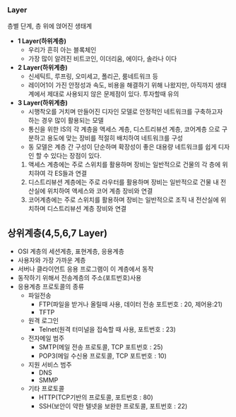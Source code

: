 ### Layer

층별 단계, 층 위에 얹어진 생태계

- **1 Layer(하위계층)**
    - 우리가 흔히 아는 블록체인
    - 가장 많이 알려진 비트코인, 이더리움, 에이다, 솔라나 이다
- **2 Layer(하위계층)**
    - 신세틱트, 루프링, 오미세고, 폴리곤, 룸네트워크 등
    - 레이어1이 가진 안정성과 속도, 비용을 해결하기 위해 나왔지만, 아직까지 생태계에서 제대로 사용되지 않은 문제점이 있다. 투자할때 유의
- **3 Layer(하위계층)**
    - 시행착오를 거치며 만들어진 디자인 모델로 안정적인 네트워크를 구축하고자 하는 경우 많이 활용되는 모델
    - 통신을 위한 IS의 각 계층을 액세스 계층, 디스트리뷰션 계층, 코어계층 으로 구분하고 용도에 맞는 장비를 적절히 배치하여 네트워크를 구성
    - 동 모델은 계층 간 구성이 단순하며 확장성이 좋은 대용량 네트워크를 쉽게 디자인 할 수 있다는 장점이 있다.
    1. 액세스 계층에는 주로 스위치를 활용하며 장비는 일반적으로 건물의 각 층에 위치햐여 각 ES들과 연결
    2. 디스트리뷰션 계층에는 주로 라우터를 활용하며 장비는 일반적으로 건물 내 전산실에 위치하여 액세스와 코어 계층 장비와 연결
    3. 코어계층에는 주로 스위치를 활용하며 장비는 일반적으로 조직 내 전산실에 위치하며 디스트리뷰션 계층 장비와 연결

## 상위계층(4,5,6,7 Layer)

- OSI 계층의 세션계층, 표현계층, 응용계층
- 사용자와 가장 가까운 계층
- 서버나 클라이언트 응용 프로그램이 이 계층에서 동작
- 동작하기 위해서 전송계층의 주소(포트번호)사용
- 응용계층 프로토콜의 종류
    - 파일전송
        - FTP(파일을 받거나 올릴때 사용, 데이터 전송 포트번호 : 20, 제어용:21)
        - TFTP
    - 원격 로그인
        - Telnet(원격 터미널을 접속할 때 사용, 포트번호 : 23)
    - 전자메일 범주
        - SMTP(메일 전송 프로토콜, TCP 포트번호 : 25)
        - POP3(메일 수신용 프로토콜, TCP 포트번호 : 10)
    - 지원 서비스 범주
        - DNS
        - SMMP
    - 기타 프로토콜
        - HTTP(TCP기반의 프로토콜, 포트번호 : 80)
        - SSH(보안이 약한 텔넷을 보완한 프로토콜, 포트번호 : 22)